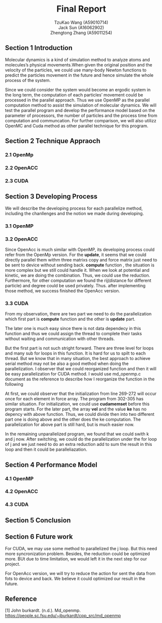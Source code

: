 # <center>Final Report</center>
<center>TzuKao Wang (A59010714)</center>
<center>Jack Sun (A16062902)</center>
<center>Zhengtong Zhang (A59011254)</center>

## Section 1 Introduction
Molecular dynamics is a kind of simulation method to analyze atoms and
molecules’s physical movements.When given the original position and the velocity of
the particles, we could use many-body Newton functions to predict the particles
movement in the future and hence simulate the whole process of the system.

Since we could consider the system would become an ergodic system in the long term, the computation of each particles’ movement could be processed in the parallel approach. Thus we use OpenMP as the parallel computation method to assist the simulation of molecular dynamics. We will test the parallel program and develop the performance model based on the parameter of processors, the number of particles and the process time from computation and communcation. For further comparison, we will also utilizz OpenMC and Cuda method as other parallel technique for this program. 

## Section 2 Technique Appraoch

### 2.1 OpenMp

### 2.2 OpenACC

### 2.3 CUDA

## Section 3 Developing Process
We will describe the developing process for each parallelize method, including the chanllenges and the notion we made during developing.
### 3.1 OpenMP

### 3.2 OpenACC
Since OpenAcc is much similar with OpenMP, its developing process could refer from the OpenMp version. For the $\mathbf{update}$, it seems that we could directly parallel them withm three matrixs copy and force matrix just need to be sent to device without sending back. $\mathbf{compute}$ function , the situation is more complex but we still could handle it. When we look at potential and kinetic, we are doing the combination. Thus, we could use the reduction. Furthermore, for other computation we found the rij(distance for different particle) and degree could be used privately. Thus. after implementing those method, we success finished the OpenAcc version.
### 3.3 CUDA
From my observation, there are two part we need to do the parallelization which first part is $\mathbf{compute}$ function and the other is $\mathbf{update}$ part.

The later one is much easy since there is not data dependecy in this function and thus we could assign the thread to complete their tasks without waiting and communication with other threads.

But the first part is not such stright forward. There are three level for loops and many sub for loops in this function. It is hard for us to spilt to each thread. But we know that in many situation, the best approach to achieve serial method may not be also a good method when doing the parallelization. I observer that we could reorganized function and then it will be easy parallelization for CUDA method. I would use md_openmp.c document as the reference to describe how I reorganize the function in the following

At first, we could observer that the initialization from line 269-272 will occur once for each element in force array. The program from 302-305 has similar situation. For initialization, we could use $\mathbf{cudamemset}$ before this program starts. For the later part, the array $\mathbf{vel}$ and the value $\mathbf{ke}$ has no depency with above function. Thus, we could divide then into two different part one is doing above and the other does the ke computation. The parallelization for above part is still hard, but is much easier now.

In the remaining unparallelized program, we found that we could swith k and j now. After switching, we could do the parallelization under the for loop of j and we just need to do an extra reduction add to sum the result in this loop and then it could be paralleliazation.

## Section 4 Performance Model

### 4.1 OpenMP

### 4.2 OpenACC

### 4.3 CUDA

## Section 5 Conclusion




## Section 6 Future work 
For CUDA, we may use some method to parallelized the j loop. But this need more syncronization problem. Besides, the reduction could be optimized more. BUt due to time limitation, we would left it in the next step for our project.

For OpenAcc version, we will try to reduce the action for sent the data from fots to device and back. We believe it could optimized our result in the future.

## Reference
[1] John burkardt. (n.d.). Md_openmp.
https://people.sc.fsu.edu/~jburkardt/cpp_src/md_openmp